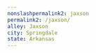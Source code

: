 ```yaml
---
﻿nonslashpermalink2: jaxson
permalink2: /jaxson/
alley: Jaxson
city: Springdale
state: Arkansas
---
```

